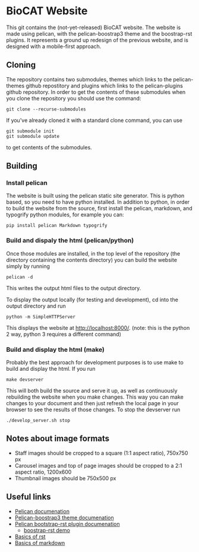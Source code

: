# BioCAT Website

This git contains the (not-yet-released) BioCAT website. The website is
made using pelican, with the pelican-boostrap3 theme and the boostrap-rst
plugins. It represents a ground up redesign of the previous website, and
is designed with a mobile-first approach.

## Cloning

The repository contains two submodules, themes which links to the pelican-themes
github repostitory and plugins which links to the pelican-plugins github repository.
In order to get the contents of these submodules when you clone the repository
you should use the command:

```
git clone --recurse-submodules
```

If you've already cloned it with a standard clone command, you can use

```
git submodule init
git submodule update
```

to get contents of the submodules.

## Building

### Install pelican

The website is built using the pelican static site generator. This is python
based, so you need to have python installed. In addition to python, in order to build
the website from the source, first install the pelican, markdown, and typogrify
python modules, for example you can:
```
pip install pelican Markdown typogrify
```

### Build and dispaly the html (pelican/python)

Once those modules are installed, in the top level of the repository (the
directory containing the contents directory) you can build the website simply
by running
```
pelican -d
```
This writes the output html files to the output directory.

To display the output locally (for testing and development), cd into the
output directory and run
```
python -m SimpleHTTPServer
```
This displays the website at [http://localhost:8000/](http://localhost:8000/).
(note: this is the python 2 way, python 3 requires a different command)

### Build and display the html (make)

Probably the best approach for development purposes is to use make to build and
display the html. If you run
```
make devserver
```

This will both build the source and serve it up, as well as continuously rebuilding
the website when you make changes. This way you can make changes to your
document and then just refresh the local page in your browser to see the results
of those changes. To stop the devserver run
```
./develop_server.sh stop
```

## Notes about image formats

* Staff images should be cropped to a square (1:1 aspect ratio), 750x750 px
* Carousel images and top of page images should be cropped to a 2:1 aspect ratio, 1200x600
* Thumbnail images should be 750x500 px

## Useful links

* [Pelican documenation](http://docs.getpelican.com/en/stable/)
* [Pelican-boostrap3 theme documenation](https://github.com/getpelican/pelican-themes/tree/master/pelican-bootstrap3)
* [Pelican bootstrap-rst plugin documenation](https://github.com/getpelican/pelican-plugins/tree/master/bootstrap-rst)
    * [boostrap-rst demo](https://rougier.github.io/bootstrap-rst/)
* [Basics of rst](http://www.sphinx-doc.org/en/master/usage/restructuredtext/basics.html)
* [Basics of markdown](https://www.markdownguide.org/)
